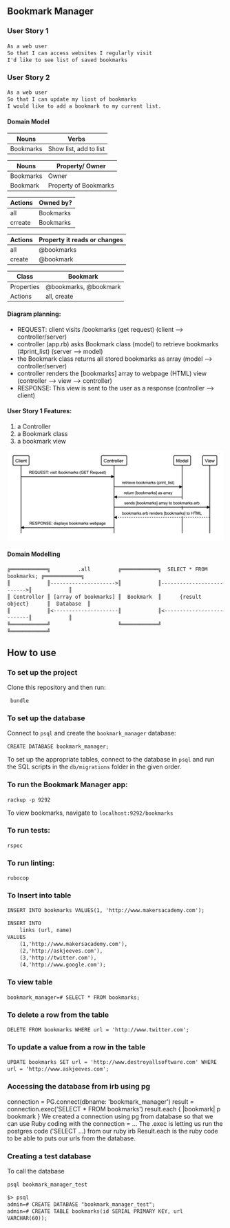 ## Bookmark Manager

### User Story 1
```
As a web user 
So that I can access websites I regularly visit
I'd like to see list of saved bookmarks
```

### User Story 2
```
As a web user
So that I can update my liost of bookmarks
I would like to add a bookmark to my current list.
```

#### Domain Model


| Nouns   | Verbs     |
|---------|-----------|
|Bookmarks| Show list, add to list |


| Nouns   | Property/ Owner|
|---------|-----------     |
|Bookmarks| Owner          |
|Bookmark |Property of Bookmarks|


| Actions  | Owned by?  |
|--------- |----------- |
|all   | Bookmarks       |
|crreate| Bookmarks |



| Actions  |Property it reads or changes |
|--------- |-----------                  |
|all | @bookmarks              |
|create | @bookmark |


|Class     | Bookmark    |
|--------- | ----------- |
|Properties| @bookmarks, @bookmark |
|Actions   | all, create|

#### Diagram planning: 
* REQUEST: client visits /bookmarks (get request) (client --> controller/server)
* controller (app.rb) asks Bookmark class (model) to retrieve bookmarks (#print_list) (server --> model)
* the Bookmark class returns all stored bookmarks as array (model --> controller/server)
* controller renders the [bookmarks] array to webpage (HTML) view (controller --> view --> controller)
* RESPONSE: This view is sent to the user as a response (controller --> client)

#### User Story 1 Features: 
  1. a Controller
  2. a Bookmark class
  3. a bookmark view
  
  ![user_story_1.png](./public/images/user_story_1.png)

#### Domain Modelling 
```
╔════════════╗         .all         ╔════════════╗  SELECT * FROM bookmarks; ╔════════════╗
║            ║--------------------->║            ║-------------------------->║            ║
║ Controller ║ [array of bookmarks] ║  Bookmark  ║      {result object}      ║  Database  ║
║            ║<---------------------║            ║<--------------------------║            ║
╚════════════╝                      ╚════════════╝                           ╚════════════╝
```

## How to use
### To set up the project
Clone this repository and then run:
```
 bundle
 ```

 ### To set up the database

 Connect to `psql` and create the `bookmark_manager` database:

 ```
 CREATE DATABASE bookmark_manager;
 ```

 To set up the appropriate tables, connect to the database in `psql` and run the SQL scripts in the `db/migrations` folder in the given order.

 ### To run the Bookmark Manager app:

 ```
 rackup -p 9292
 ```

 To view bookmarks, navigate to `localhost:9292/bookmarks`

 ### To run tests:

```
rspec
```
### To run linting:
```
rubocop
```

### To Insert into table

```
INSERT INTO bookmarks VALUES(1, 'http://www.makersacademy.com');
```
```
INSERT INTO 
    links (url, name)
VALUES
    (1,'http://www.makersacademy.com'),
    (2,'http://askjeeves.com'),
    (3,'http://twitter.com'),
    (4,'http://www.google.com');
```
### To view table
```
bookmark_manager=# SELECT * FROM bookmarks;
```
### To delete a row from the table
```
DELETE FROM bookmarks WHERE url = 'http://www.twitter.com';
```
### To update a value from a row in the table
```
UPDATE bookmarks SET url = 'http://www.destroyallsoftware.com' WHERE url = 'http://www.askjeeves.com';
```

### Accessing the database from irb using pg
connection = PG.connect(dbname: 'bookmark_manager')
result = connection.exec('SELECT * FROM bookmarks')
result.each { |bookmark| p bookmark }
We created a connection using pg from database so that we can use Ruby coding with the connection = ...
The .exec is letting us run the postgres code ('SELECT ...) from our ruby irb
Result.each is the ruby code to be able to puts our urls from the database.

### Creating a test database
To call the database
```
psql bookmark_manager_test
```
```
$> psql
admin=# CREATE DATABASE "bookmark_manager_test";
admin=# CREATE TABLE bookmarks(id SERIAL PRIMARY KEY, url VARCHAR(60));
```
